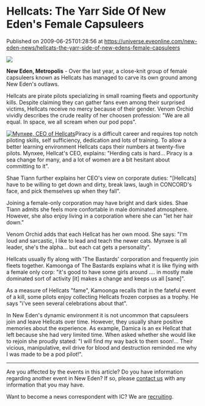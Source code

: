 # Hellcats: The Yarr Side Of New Eden's Female Capsuleers
Published on 2009-06-25T01:28:56 at https://universe.eveonline.com/new-eden-news/hellcats-the-yarr-side-of-new-edens-female-capsuleers

![](http://www.eve-ic.net/media/assets/icarticlebanner.png)  
  
 **New Eden, Metropolis** \- Over the last year, a close-knit group of female capsuleers known as Hellcats has managed to carve its own ground among New Eden's outlaws.  
  
Hellcats are pirate pilots specializing in small roaming fleets and opportunity kills. Despite claiming they can gather fans even among their surprised victims, Hellcats receive no mercy because of their gender. Venom Orchid vividly describes the crude reality of her choosen profession: "We are all equal. In space, we all scream when our pod pops".   
  
[![Mynxee, CEO of Hellcats](http://www.eve-ic.net/media/articles/3146/mynxeethumb.png)](http://www.eve-ic.net/media/igbd/igbd.php?faction=ic&url=http%3A%2F%2Fwww.eve-ic.net%2Fmedia%2Farticles%2F3146%2Fmynxee.png)Piracy is a difficult career and requires top notch piloting skills, self sufficiency, dedication and lots of training. To allow a better learning environment Hellcats caps their numbers at twenty-five pilots. Mynxee, Hellcat's CEO, explains: "Herding cats is hard... Piracy is a sea change for many, and a lot of women are a bit hesitant about committing to it".  
  
Shae Tiann further explains her CEO's view on corporate duties: "[Hellcats] have to be willing to get down and dirty, break laws, laugh in CONCORD's face, and pick themselves up when they fall".  
  
Joining a female-only corporation may have bright and dark sides. Shae Tiann admits she feels more confortable in male dominated atmosphere. However, she also enjoy living in a corporation where she can "let her hair down."  
  
Venom Orchid adds that each Hellcat has her own mood. She says: "I'm loud and sarcastic, I like to lead and teach the newer cats. Mynxee is all leader, she's the alpha... but each cat gets a personality".  
  
Hellcats usually fly along with 'The Bastards' corporation and frequently join fleets together. Kamoonga of The Bastards explains what it is like flying with a female only corp: "it's good to have some girls around .... in mostly male dominated sort of activity [it] makes a change and keeps us all [sane]".  
  
As a measure of Hellcats "fame", Kamoonga recalls that in the fateful event of a kill, some pilots enjoy collecting Hellcats frozen corpses as a trophy. He says "i've seen several celebrations about that".  
  
In New Eden's dynamic environment it is not uncommon that capsuleers join and leave Hellcats over time. However, they usually share positive memories about the experience. As example, Damica is an ex Hellcat that left because she had very limited time. When asked whether she would like to rejoin she proudly stated: "I will find my way back to them soon!... Their vicious, manipulative, evil drive for blood and destruction reminded me why I was made to be a pod pilot!".

* * *

Are you affected by the events in this article? Do you have information regarding another event in New Eden? If so, please [contact us](http://myeve.eve-online.com/news.asp?a=submitrp) with any information that you may have.  
  
Want to become a news correspondent with IC? We are [recruiting](http://www.eveonline.com/isd.asp).

